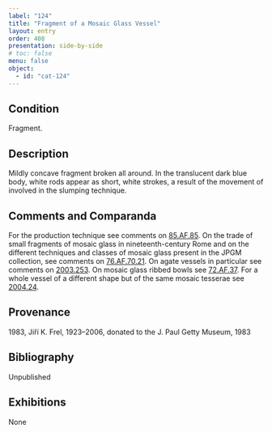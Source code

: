 ```yaml
---
label: "124"
title: "Fragment of a Mosaic Glass Vessel"
layout: entry
order: 408
presentation: side-by-side
# toc: false
menu: false
object:
  - id: "cat-124"
---
```


## Condition

Fragment.

## Description

Mildly concave fragment broken all around. In the translucent dark blue body, white rods appear as short, white strokes, a result of the movement of involved in the slumping technique.

## Comments and Comparanda

For the production technique see comments on [85.AF.85](#num). On the trade of small fragments of mosaic glass in nineteenth-century Rome and on the different techniques and classes of mosaic glass present in the JPGM collection, see comments on [76.AF.70.21](#num). On agate vessels in particular see comments on [2003.253](#num). On mosaic glass ribbed bowls see [72.AF.37](#num). For a whole vessel of a different shape but of the same mosaic tesserae see [2004.24](#num).

## Provenance

1983, Jiří K. Frel, 1923–2006, donated to the J. Paul Getty Museum, 1983

## Bibliography

Unpublished

## Exhibitions

None